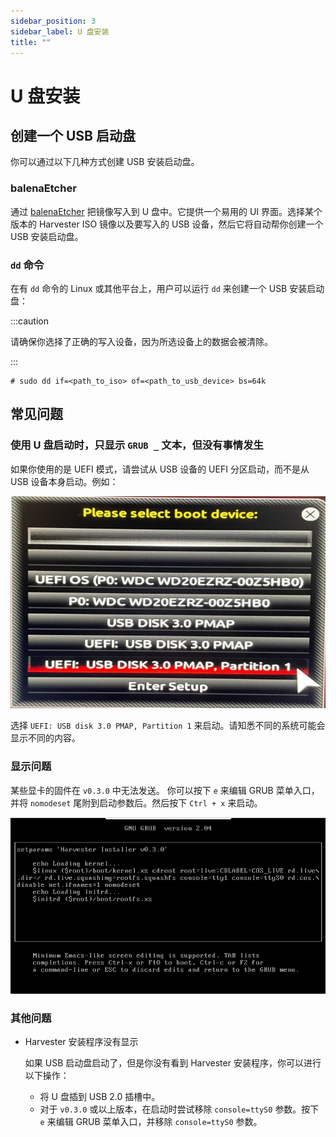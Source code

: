 ```yaml
---
sidebar_position: 3
sidebar_label: U 盘安装
title: ""
---
```


# U 盘安装

## 创建一个 USB 启动盘

你可以通过以下几种方式创建 USB 安装启动盘。


### balenaEtcher

通过 [balenaEtcher](https://www.balena.io/etcher/) 把镜像写入到 U 盘中。它提供一个易用的 UI 界面。选择某个版本的 Harvester ISO 镜像以及要写入的 USB 设备，然后它将自动帮你创建一个 USB 安装启动盘。


### `dd` 命令

在有 `dd` 命令的 Linux 或其他平台上，用户可以运行 `dd` 来创建一个 USB 安装启动盘：

:::caution

请确保你选择了正确的写入设备，因为所选设备上的数据会被清除。

:::

```
# sudo dd if=<path_to_iso> of=<path_to_usb_device> bs=64k
```

## 常见问题

### 使用 U 盘启动时，只显示 `GRUB _` 文本，但没有事情发生

如果你使用的是 UEFI 模式，请尝试从 USB 设备的 UEFI 分区启动，而不是从 USB 设备本身启动。例如：

![](/img/install/usb-install-select-correct-partition.jpg)

选择 `UEFI: USB disk 3.0 PMAP, Partition 1` 来启动。请知悉不同的系统可能会显示不同的内容。


### 显示问题

某些显卡的固件在 `v0.3.0` 中无法发送。
你可以按下 `e` 来编辑 GRUB 菜单入口，并将 `nomodeset` 尾附到启动参数后。然后按下 `Ctrl + x` 来启动。

![](/img/install/usb-install-nomodeset.png)


### 其他问题

- Harvester 安装程序没有显示

   如果 USB 启动盘启动了，但是你没有看到 Harvester 安装程序，你可以进行以下操作：

   - 将 U 盘插到 USB 2.0 插槽中。
   - 对于 `v0.3.0` 或以上版本，在启动时尝试移除 `console=ttyS0` 参数。按下 `e` 来编辑 GRUB 菜单入口，并移除 `console=ttyS0` 参数。
